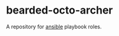 bearded-octo-archer
===================

A repository for [ansible](http://docs.ansible.com/) playbook roles.

